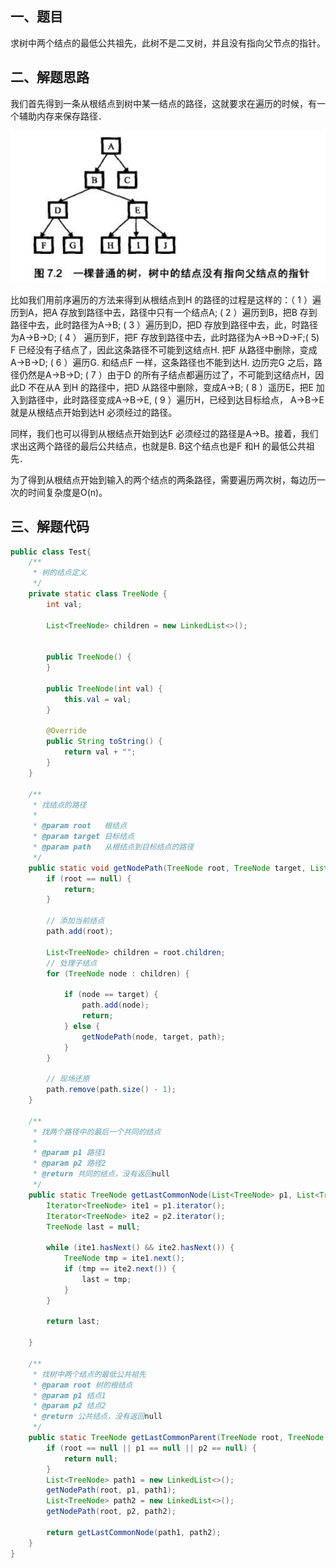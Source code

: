## 一、题目

求树中两个结点的最低公共祖先，此树不是二叉树，并且没有指向父节点的指针。

## 二、解题思路

我们首先得到一条从根结点到树中某一结点的路径，这就要求在遍历的时候，有一个辅助内存来保存路径．

![](../../img/48-1.png)

比如我们用前序遍历的方法来得到从根结点到H 的路径的过程是这样的：（ 1 ）遍历到A，把A 存放到路径中去，路径中只有一个结点A; ( 2 ）遍历到B，把B 存到路径中去，此时路径为A->B; ( 3 ）遍历到D，把D 存放到路径中去，此，时路径为A->B->D; ( 4 ） 遍历到F，把F 存放到路径中去，此时路径为A->B->D->F;( 5) F 已经没有子结点了，因此这条路径不可能到这结点H. 把F 从路径中删除，变成A->B->D; ( 6 ）遍历G. 和结点F 一样，这条路径也不能到达H. 边历完G 之后，路径仍然是A->B->D; ( 7 ）由于D 的所有子结点都遍历过了，不可能到这结点H，因此D 不在从A 到H 的路径中，把D 从路径中删除，变成A->B; ( 8 ）遥历E，把E 加入到路径中，此时路径变成A->B->E, ( 9 ）遍历H，已经到达目标给点， A->B->E 就是从根结点开始到达H 必须经过的路径。 

同样，我们也可以得到从根结点开始到达F 必须经过的路径是A->B。接着，我们求出这两个路径的最后公共结点，也就是B. B这个结点也是F 和H 的最低公共祖先． 

为了得到从根结点开始到输入的两个结点的两条路径，需要遍历两次树，每边历一次的时间复杂度是O(n)。

## 三、解题代码

```java
public class Test{
    /**
     * 树的结点定义
     */
    private static class TreeNode {
        int val;

        List<TreeNode> children = new LinkedList<>();


        public TreeNode() {
        }

        public TreeNode(int val) {
            this.val = val;
        }

        @Override
        public String toString() {
            return val + "";
        }
    }

    /**
     * 找结点的路径
     *
     * @param root   根结点
     * @param target 目标结点
     * @param path   从根结点到目标结点的路径
     */
    public static void getNodePath(TreeNode root, TreeNode target, List<TreeNode> path) {
        if (root == null) {
            return;
        }

        // 添加当前结点
        path.add(root);

        List<TreeNode> children = root.children;
        // 处理子结点
        for (TreeNode node : children) {

            if (node == target) {
                path.add(node);
                return;
            } else {
                getNodePath(node, target, path);
            }
        }

        // 现场还原
        path.remove(path.size() - 1);
    }

    /**
     * 找两个路径中的最后一个共同的结点
     *
     * @param p1 路径1
     * @param p2 路径2
     * @return 共同的结点，没有返回null
     */
    public static TreeNode getLastCommonNode(List<TreeNode> p1, List<TreeNode> p2) {
        Iterator<TreeNode> ite1 = p1.iterator();
        Iterator<TreeNode> ite2 = p2.iterator();
        TreeNode last = null;

        while (ite1.hasNext() && ite2.hasNext()) {
            TreeNode tmp = ite1.next();
            if (tmp == ite2.next()) {
                last = tmp;
            }
        }

        return last;

    }

    /**
     * 找树中两个结点的最低公共祖先
     * @param root 树的根结点
     * @param p1 结点1
     * @param p2 结点2
     * @return 公共结点，没有返回null
     */
    public static TreeNode getLastCommonParent(TreeNode root, TreeNode p1, TreeNode p2) {
        if (root == null || p1 == null || p2 == null) {
            return null;
        }
        List<TreeNode> path1 = new LinkedList<>();
        getNodePath(root, p1, path1);
        List<TreeNode> path2 = new LinkedList<>();
        getNodePath(root, p2, path2);

        return getLastCommonNode(path1, path2);
    }
}
```

